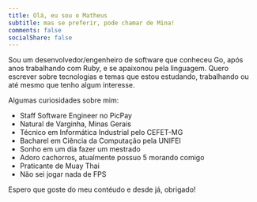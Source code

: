 ```yaml
---
title: Olá, eu sou o Matheus
subtitle: mas se preferir, pode chamar de Mina!
comments: false
socialShare: false
---
```


Sou um desenvolvedor/engenheiro de software que conheceu Go, após anos trabalhando com Ruby, e se apaixonou pela linguagem. Quero escrever sobre tecnologias e temas que estou estudando, trabalhando ou até mesmo que tenho algum interesse.

Algumas curiosidades sobre mim:
- Staff Software Engineer no PicPay
- Natural de Varginha, Minas Gerais
- Técnico em Informática Industrial pelo CEFET-MG
- Bacharel em Ciência da Computação pela UNIFEI
- Sonho em um dia fazer um mestrado
- Adoro cachorros, atualmente possuo 5 morando comigo
- Praticante de Muay Thai
- Não sei jogar nada de FPS


Espero que goste do meu contéudo e desde já, obrigado!
